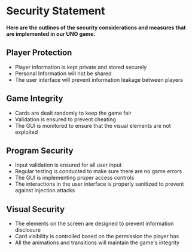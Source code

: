 # Security Statement
**Here are the outlines of the security considerations and measures that are implemented in our UNO game.**

## Player Protection
- Player information is kept private and stored securely
- Personal Information will not be shared
- The user interface will prevent information leakage between players
## Game Integrity
- Cards are dealt randomly to keep the game fair
- Validation is ensured to prevent cheating
- The GUI is monitored to ensure that the visual elements are not exploited
## Program Security
- Input validation is ensured for all user input
- Regular testing is conducted to make sure there are no game errors
- The GUI is implementing proper access controls
- The interactions in the user interface is properly sanitized to prevent against injection attacks
## Visual Security
- The elements on the screen are designed to prevent information disclosure
- Card visibility is controlled based on the permission the player has
- All the animations and transitions will maintain the game's integrity
